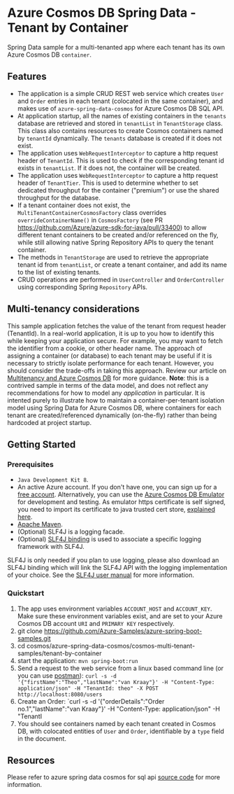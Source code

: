 # Azure Cosmos DB Spring Data - Tenant by Container

Spring Data sample for a multi-tenanted app where each tenant has its own Azure Cosmos DB `container`.

## Features

- The application is a simple CRUD REST web service which creates `User` and `Order` entries in each tenant (colocated in the same container), and makes use of  `azure-spring-data-cosmos` for Azure Cosmos DB SQL API.
- At application startup, all the names of existing containers in the `tenants` database are retrieved and stored in `tenantList` in `TenantStorage` class. This class also contains resources to create Cosmos containers named by `tenantId` dynamically. The `tenants` database is created if it does not exist.
- The application uses `WebRequestInterceptor` to capture a http request header of `TenantId`. This is used to check if the corresponding tenant id exists in `tenantList`. If it does not, the container will be created.
- The application uses `WebRequestInterceptor` to capture a http request header of `TenantTier`. This is used to determine whether to set dedicated throughput for the container ("premium") or use the shared throughput for the database. 
- If a tenant container does not exist, the `MultiTenantContainerCosmosFactory` class overrides `overrideContainerName()` in `CosmosFactory` (see PR https://github.com/Azure/azure-sdk-for-java/pull/33400) to allow different tenant containers to be created and/or referenced on the fly, while still allowing native Spring Repository APIs to query the tenant container.
- The methods in `TenantStorage` are used to retrieve the appropriate tenant id from `tenantList`, or create a tenant container, and add its name to the list of existing tenants.
- CRUD operations are performed in `UserController` and `OrderController` using corresponding Spring `Repository` APIs.

## Multi-tenancy considerations

This sample application fetches the value of the tenant from request header (TenantId). In a real-world application, it is up to you how to identify this while keeping your application secure. For example, you may want to fetch the identifier from a cookie, or other header name. The approach of assigning a container (or database) to each tenant may be useful if it is necessary to strictly isolate performance for each tenant. However, you should consider the trade-offs in taking this approach. Review our article on [Multitenancy and Azure Cosmos DB](https://learn.microsoft.com/azure/architecture/guide/multitenant/service/cosmos-db) for more guidance. **Note**: this is a contrived sample in terms of the data model, and does not reflect any recommendations for how to model any *application* in particular. It is intented purely to illustrate how to maintain a container-per-tenant isolation model using Spring Data for Azure Cosmos DB, where containers for each tenant are created/referenced dynamically (on-the-fly) rather than being hardcoded at project startup.
 

## Getting Started

### Prerequisites

- `Java Development Kit 8`.
- An active Azure account. If you don't have one, you can sign up for a [free account](https://azure.microsoft.com/free/). Alternatively, you can use the [Azure Cosmos DB Emulator](https://docs.microsoft.com/en-us/azure/cosmos-db/local-emulator) for development and testing. As emulator https certificate is self signed, you need to import its certificate to java trusted cert store, [explained here](https://docs.microsoft.com/en-us/azure/cosmos-db/local-emulator-export-ssl-certificates).
- [Apache Maven](https://maven.apache.org/install.html).
- (Optional) SLF4J is a logging facade.
- (Optional) [SLF4J binding](http://www.slf4j.org/manual.html) is used to associate a specific logging framework with SLF4J.


SLF4J is only needed if you plan to use logging, please also download an SLF4J binding which will link the SLF4J API with the logging implementation of your choice. See the [SLF4J user manual](http://www.slf4j.org/manual.html) for more information.

### Quickstart

1. The app uses environment variables `ACCOUNT_HOST` and `ACCOUNT_KEY`. Make sure these environment variables exist, and are set to your Azure Cosmos DB account `URI` and `PRIMARY KEY` respectively.
1. git clone https://github.com/Azure-Samples/azure-spring-boot-samples.git
1. cd cosmos/azure-spring-data-cosmos/cosmos-multi-tenant-samples/tenant-by-container
1. start the application: `mvn spring-boot:run`
1. Send a request to the web service from a linux based command line (or you can use [postman](https://www.postman.com/downloads/)): `curl -s -d '{"firstName":"Theo","lastName":"van Kraay"}' -H "Content-Type: application/json" -H "TenantId: theo" -X POST http://localhost:8080/users`
1. Create an Order: `curl -s -d '{"orderDetails":"Order no.1","lastName":"van Kraay"}' -H "Content-Type: application/json" -H "TenantI
1. You should see containers named by each tenant created in Cosmos DB, with colocated entities of `User` and `Order`, identifiable by a `type` field in the document.


## Resources

Please refer to azure spring data cosmos for sql api [source code](https://github.com/Azure/azure-sdk-for-java/tree/master/sdk/cosmos) for more information.
